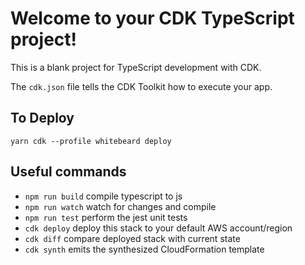 # Welcome to your CDK TypeScript project!

This is a blank project for TypeScript development with CDK.

The `cdk.json` file tells the CDK Toolkit how to execute your app.

## To Deploy
```
yarn cdk --profile whitebeard deploy
```

## Useful commands

 * `npm run build`   compile typescript to js
 * `npm run watch`   watch for changes and compile
 * `npm run test`    perform the jest unit tests
 * `cdk deploy`      deploy this stack to your default AWS account/region
 * `cdk diff`        compare deployed stack with current state
 * `cdk synth`       emits the synthesized CloudFormation template
